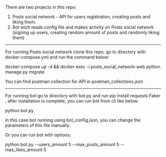 There are two projects in this repo: 
1. Posts social network - API for users registration, creating posts and liking them.
2. Bot wich reads config file and makes activity on Posts social network (signing up users, creating random amount of posts and randomly liking them)
___

For running Posts social network clone this repo, go to directory with docker-compose.yml and run the command below:

docker-compose up -d && docker exec -i posts_social_network-web python manage.py migrate

You can find postman collection for API in postman_collections.json
___

For running bot go to directory with bot.py and run pip install requests Faker , after installation is complete, you can run bot from cli like below:

python bot.py

in this case bot running using bot_config.json, you can change the parameters of this file manually.

Or you can run bot with options:

python bot.py --users_amount 5 --max_posts_amount 5 --max_likes_amount 5